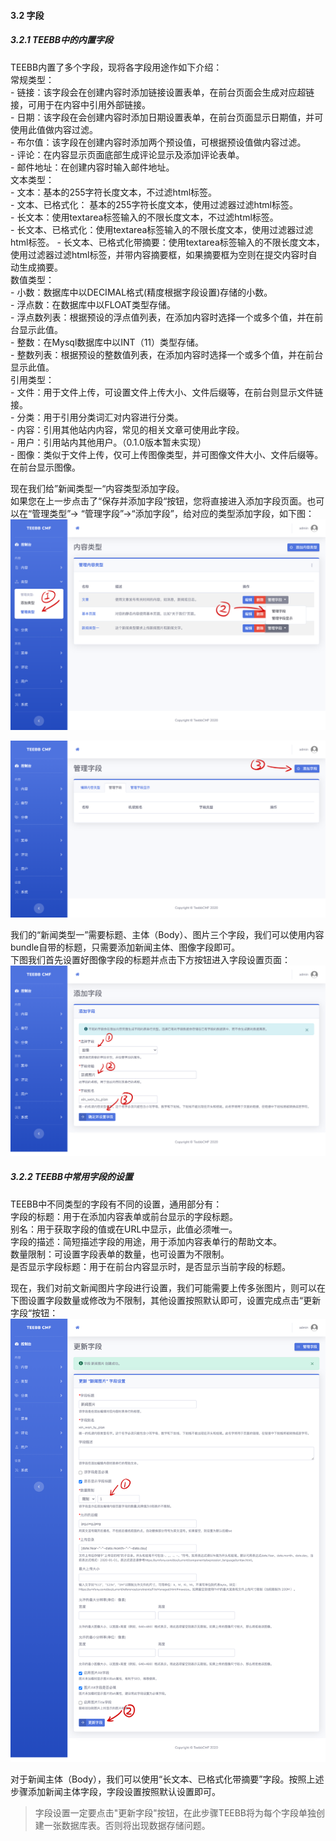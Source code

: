 #### 3.2 字段

##### 3.2.1 TEEBB中的内置字段
TEEBB内置了多个字段，现将各字段用途作如下介绍：  
常规类型：   
    - 链接：该字段会在创建内容时添加链接设置表单，在前台页面会生成对应超链接，可用于在内容中引用外部链接。  
    - 日期：该字段在会创建内容时添加日期设置表单，在前台页面显示日期值，并可使用此值做内容过滤。  
    - 布尔值：该字段在创建内容时添加两个预设值，可根据预设值做内容过滤。  
    - 评论：在内容显示页面底部生成评论显示及添加评论表单。  
    - 邮件地址：在创建内容时输入邮件地址。  
文本类型：  
    - 文本：基本的255字符长度文本，不过滤html标签。  
    - 文本、已格式化： 基本的255字符长度文本，使用过滤器过滤html标签。  
    - 长文本：使用textarea标签输入的不限长度文本，不过滤html标签。  
    - 长文本、已格式化：使用textarea标签输入的不限长度文本，使用过滤器过滤html标签。 
    - 长文本、已格式化带摘要：使用textarea标签输入的不限长度文本，使用过滤器过滤html标签，并带内容摘要框，如果摘要框为空则在提交内容时自动生成摘要。  
数值类型：  
    - 小数：数据库中以DECIMAL格式(精度根据字段设置)存储的小数。  
    - 浮点数：在数据库中以FLOAT类型存储。  
    - 浮点数列表：根据预设的浮点值列表，在添加内容时选择一个或多个值，并在前台显示此值。  
    - 整数：在Mysql数据库中以INT（11）类型存储。  
    - 整数列表：根据预设的整数值列表，在添加内容时选择一个或多个值，并在前台显示此值。  
引用类型：  
    - 文件：用于文件上传，可设置文件上传大小、文件后缀等，在前台则显示文件链接。  
    - 分类：用于引用分类词汇对内容进行分类。  
    - 内容：引用其他站内内容，常见的相关文章可使用此字段。  
    - 用户：引用站内其他用户。（0.1.0版本暂未实现）  
    - 图像：类似于文件上传，仅可上传图像类型，并可图像文件大小、文件后缀等。在前台显示图像。  

现在我们给”新闻类型一“内容类型添加字段。  
如果您在上一步点击了“保存并添加字段“按钮，您将直接进入添加字段页面。也可以在“管理类型”-> “管理字段”->“添加字段”，给对应的类型添加字段，如下图：  
![alt 管理内容类型页面](teebb_images/add-content-field.png "管理内容类型页面")  

![alt 管理内容字段页面](teebb_images/add-content-field-2.png "管理内容字段页面")  

我们的“新闻类型一”需要标题、主体（Body）、图片三个字段，我们可以使用内容bundle自带的标题，只需要添加新闻主体、图像字段即可。  
下图我们首先设置好图像字段的标题并点击下方按钮进入字段设置页面： 
![alt 添加字段](teebb_images/add-image-field.png "添加字段")  

##### 3.2.2 TEEBB中常用字段的设置
TEEBB中不同类型的字段有不同的设置，通用部分有：  
字段的标题：用于在添加内容表单或前台显示的字段标题。  
别名：用于获取字段的值或在URL中显示，此值必须唯一。  
字段的描述：简短描述字段的用途，用于添加内容表单行的帮助文本。  
数量限制：可设置字段表单的数量，也可设置为不限制。  
是否显示字段标题：用于在前台内容显示时，是否显示当前字段的标题。  

现在，我们对前文新闻图片字段进行设置，我们可能需要上传多张图片，则可以在下图设置字段数量或修改为不限制，其他设置按照默认即可，设置完成点击“更新字段“按钮：  
![alt 图像字段设置](teebb_images/image-field-settings.png "图像字段设置")   

对于新闻主体（Body），我们可以使用“长文本、已格式化带摘要”字段。按照上述步骤添加新闻主体字段，字段设置按照默认设置即可。  
> 字段设置一定要点击"更新字段"按钮，在此步骤TEEBB将为每个字段单独创建一张数据库表。否则将出现数据存储问题。



